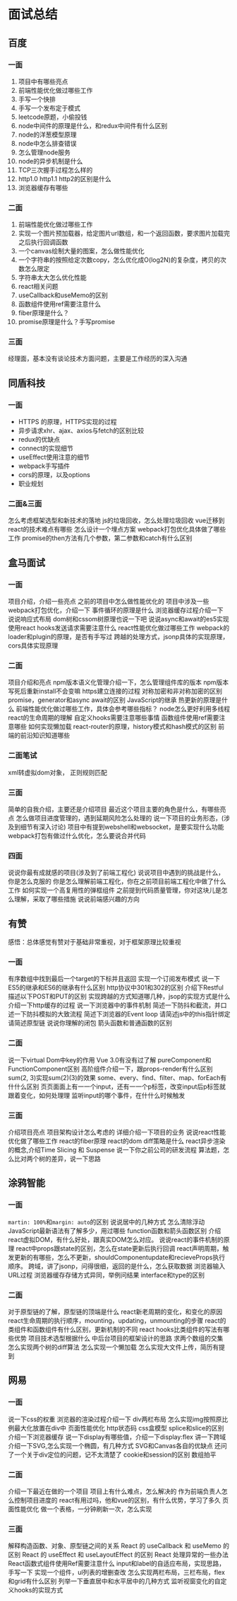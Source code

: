 # 面试总结

## 百度

### 一面

1. 项目中有哪些亮点
2. 前端性能优化做过哪些工作
3. 手写一个快排
4. 手写一个发布定于模式
5. leetcode原题，小偷投钱
6. node中间件的原理是什么，和redux中间件有什么区别
7. node的洋葱模型原理
8. node中怎么排查错误
9. 怎么管理node服务
10. node的异步机制是什么
11. TCP三次握手过程怎么样的
12. http1.0 http1.1 http2的区别是什么
13. 浏览器缓存有哪些

### 二面

1. 前端性能优化做过哪些工作
2. 实现一个图片预加载器，给定图片url数组，和一个返回函数，要求图片加载完之后执行回调函数
3. 一个canvas绘制大量的图案，怎么做性能优化
4. 一个字符串的按照给定次数copy，怎么优化成O(log2N)的复杂度，拷贝的次数怎么限定
5. 字符串太大怎么优化性能
6. react相关问题
7. useCallback和useMemo的区别
8. 函数组件使用ref需要注意什么
9. fiber原理是什么？
10. promise原理是什么？手写promise

### 三面

经理面，基本没有谈论技术方面问题，主要是工作经历的深入沟通

## 同盾科技

### 一面

* HTTPS 的原理，HTTPS实现的过程
* 异步请求xhr、ajax、axios与fetch的区别比较
* redux的优缺点
* connect的实现细节
* useEffect使用注意的细节
* webpack手写插件
* cors的原理，以及options 
* 职业规划

### 二面&三面

怎么考虑框架选型和新技术的落地
js的垃圾回收，怎么处理垃圾回收
vue迁移到react的技术难点有哪些
怎么设计一个埋点方案
webpack打包优化具体做了哪些工作
promise的then方法有几个参数，第二参数和catch有什么区别

## 盒马面试

### 一面

项目介绍，介绍一些亮点
之前的项目中怎么做性能优化的
项目中涉及一些webpack打包优化，介绍一下
事件循环的原理是什么
浏览器缓存过程介绍一下
说说响应式布局
dom树和cssom树原理也说一下吧
说说async和await的es5实现
使用react hooks发送请求需要注意什么
react性能优化做过哪些工作
webpack的loader和plugin的原理，是否有手写过
跨越的处理方式，jsonp具体的实现原理，cors具体实现原理

### 二面

项目介绍和亮点
npm版本语义化管理介绍一下，怎么管理组件库的版本
npm版本写死后重新install不会变嘛
https建立连接的过程
对称加密和非对称加密的区别
promise，generator和async await的区别
JavaScript的继承
热更新的原理是什么
前端性能优化做过哪些工作，具体会参考哪些指标？
node怎么更好利用多线程
react的生命周期的理解
自定义hooks需要注意哪些事情
函数组件使用ref需要注意哪些
如何实现懒加载
react-router的原理，history模式和hash模式的区别
前端的前沿知识知道哪些

### 二面笔试

xml转虚拟dom对象，
正则规则匹配

### 三面

简单的自我介绍，主要还是介绍项目
最近这个项目主要的角色是什么，有哪些亮点
怎么做项目进度管理的，遇到延期风险怎么处理的
说一下项目的业务形态，(涉及到细节有深入讨论)
项目中有提到webshell和websocket，是要实现什么功能
webpack打包有做过什么优化，怎么要说合并代码

### 四面

说说你最有成就感的项目(涉及到了前端工程化)
说说项目中遇到的挑战是什么，你是怎么克服的
你是怎么理解前端工程化，你在之前项目前端工程化中做了什么工作
如何实现一个高复用性的弹框组件
之前提到代码质量管理，你对这块儿是怎么理解，采取了哪些措施
说说前端感兴趣的方向

## 有赞

感悟：总体感觉有赞对于基础非常重视，对于框架原理比较重视

### 一面

有序数组中找到最后一个target的下标并且返回
实现一个订阅发布模式
说一下ES5的继承和ES6的继承有什么区别
http协议中301和302的区别
介绍下Restful
描述以下POST和PUT的区别
实现跨越的方式知道哪几种，jsop的实现方式是什么
介绍一下http缓存的过程
说一下浏览器中的事件机制
简述一下防抖和截流，并口述一下防抖模拟的大致流程
简述下浏览器的Event loop
请简述js中的this指针绑定
请简述原型链
说说你理解的闭包
箭头函数和普通函数的区别


### 二面

说一下virtual Dom中key的作用
Vue 3.0有没有过了解
pureComponent和FunctionComponent区别
高阶组件介绍一下，跟props-render有什么区别
sum(2, 3)实现sum(2)(3)的效果
some、every、find、filter、map、forEach有什什么区别
⻚页⾯面上有⼀一个input，还有⼀一个p标签，改变input后p标签就跟着变化，如何处理理
监听input的哪个事件，在什什么时候触发

### 三面

介绍项目亮点
项目架构设计怎么考虑的
详细介绍一下项目的业务
说说react性能优化做了哪些工作
react的fiber原理
react的dom diff策略是什么
react异步渲染的概念,介绍Time Slicing 和 Suspense
说一下你之前公司的研发流程
算法题，怎么比对两个树的差异，说一下思路

## 涂鸦智能

### 一面

`martin: 100%`和`margin: auto`的区别
说说居中的几种方式
怎么清除浮动
JavaScript最新语法有了解多少，用过哪些
function函数和箭头函数区别
介绍react虚拟DOM，有什么好处，跟真实DOM怎么对应。
说说react的事件机制的原理
react中props跟state的区别，怎么在state更新后执行回调
react声明周期，触发更新的有哪些，怎么不更新，shouldComponentupdate和recieveProps执行顺序。
跨域，讲了jsonp，问得很细，返回的是什么，怎么获取数据
浏览器输入URL过程
浏览器缓存存储方式异同，举例问结果
interface和type的区别

### 二面

对于原型链的了解，原型链的顶端是什么
react新老周期的变化，和变化的原因
react生命周期的执行顺序，mounting，updating，unmounting的步骤
react的类组件和函数组件有什么区别，更新机制的不同
react hooks比类组件的写法有哪些优势
项目技术选型根据什么
中后台项目的框架设计的思路
求两个数组的交集
怎么实现两个树的diff算法
怎么实现一个懒加载
怎么实现大文件上传，简历有提到

## 网易

### 一面

说一下css的权重
浏览器的渲染过程介绍一下
div两栏布局
怎么实现img按照原比例最大化放置在div中
页面性能优化
http状态码
css盒模型
splice和slice的区别
介绍一下浏览器缓存
说一下display有哪些值，介绍一下display:flex
讲一下跨域
介绍一下SVG,怎么实现一个椭圆，有几种方式
SVG和Canvas各自的优缺点
还问了一个关于div定位的问题，记不太清楚了
cookie和session的区别
数组拍平

### 二面

介绍一下最近在做的一个项目
项目上有什么难点，怎么解决的
作为前端负责人怎么控制项目进度的
react有用过吗，他和vue的区别，有什么优势，学习了多久
页面性能优化
做一个表格，一分钟刷新一次，怎么实现

### 三面

解释构造函数、对象、原型链之间的关系
React 的 useCallback 和 useMemo 的区别
React 的 useEffect 和 useLayoutEffect 的区别
React 处理异常的一些办法
React函数式组件使用Ref需要注意什么
input和label的自适应布局，实现思路，手写一下
实现一个组件，ul列表的增删查改
怎么实现两栏布局，三栏布局，flex和grid有什么区别
列举一下垂直居中和水平居中的几种方式
监听视窗变化的自定义hooks的实现方式